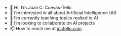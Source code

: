 - 👋 Hi, I’m Juan C. Cuevas-Tello
- 👀 I’m interested in all about Artificial Intelligence (AI)
- 🌱 I’m currently teaching topics realted to AI
- 💞️ I’m looking to collaborate on AI projects
- 📫 How to reach me at [jcctello.com](https://pages.github.com/)

<!---
jcctello/jcctello is a ✨ special ✨ repository because its `README.md` (this file) appears on your GitHub profile.
You can click the Preview link to take a look at your changes.
--->
